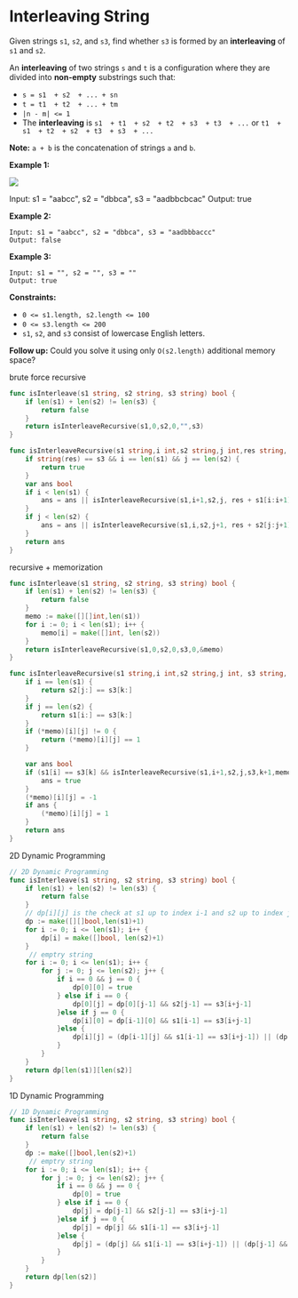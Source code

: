 # Interleaving String
Given strings  `s1`,  `s2`, and  `s3`, find whether  `s3`  is formed by an  **interleaving**  of  `s1`  and  `s2`.

An  **interleaving**  of two strings  `s`  and  `t`  is a configuration where they are divided into  **non-empty**  substrings such that:

-   `s = s1  + s2  + ... + sn`
-   `t = t1  + t2  + ... + tm`
-   `|n - m| <= 1`
-   The  **interleaving**  is  `s1  + t1  + s2  + t2  + s3  + t3  + ...`  or  `t1  + s1  + t2  + s2  + t3  + s3  + ...`

**Note:**  `a + b`  is the concatenation of strings  `a`  and  `b`.

**Example 1:**

![](https://assets.leetcode.com/uploads/2020/09/02/interleave.jpg)

Input: s1 = "aabcc", s2 = "dbbca", s3 = "aadbbcbcac"
Output: true

**Example 2:**

	Input: s1 = "aabcc", s2 = "dbbca", s3 = "aadbbbaccc"
	Output: false

**Example 3:**

	Input: s1 = "", s2 = "", s3 = ""
	Output: true

**Constraints:**

-   `0 <= s1.length, s2.length <= 100`
-   `0 <= s3.length <= 200`
-   `s1`,  `s2`, and  `s3`  consist of lowercase English letters.

**Follow up:**  Could you solve it using only  `O(s2.length)`  additional memory space?

brute force recursive
```go
func isInterleave(s1 string, s2 string, s3 string) bool {
    if len(s1) + len(s2) != len(s3) {
        return false
    }
    return isInterleaveRecursive(s1,0,s2,0,"",s3)
}

func isInterleaveRecursive(s1 string,i int,s2 string,j int,res string, s3 string) bool {
    if string(res) == s3 && i == len(s1) && j == len(s2) {
        return true
    }
    var ans bool
    if i < len(s1) {
        ans = ans || isInterleaveRecursive(s1,i+1,s2,j, res + s1[i:i+1],s3)
    }
    if j < len(s2) {
        ans = ans || isInterleaveRecursive(s1,i,s2,j+1, res + s2[j:j+1],s3)
    }
    return ans
}
```

recursive + memorization
```go
func isInterleave(s1 string, s2 string, s3 string) bool {
    if len(s1) + len(s2) != len(s3) {
        return false
    }
    memo := make([][]int,len(s1))
    for i := 0; i < len(s1); i++ {
        memo[i] = make([]int, len(s2))
    }
    return isInterleaveRecursive(s1,0,s2,0,s3,0,&memo)
}

func isInterleaveRecursive(s1 string,i int,s2 string,j int, s3 string, k int, memo *[][]int) bool {
    if i == len(s1) {
        return s2[j:] == s3[k:]
    }
    if j == len(s2) {
        return s1[i:] == s3[k:]
    }
    if (*memo)[i][j] != 0 {
        return (*memo)[i][j] == 1
    }

    var ans bool
    if (s1[i] == s3[k] && isInterleaveRecursive(s1,i+1,s2,j,s3,k+1,memo)) || (s2[j] == s3[k] && isInterleaveRecursive(s1,i,s2,j+1,s3,k+1,memo)) {
        ans = true
    }
    (*memo)[i][j] = -1
    if ans {
        (*memo)[i][j] = 1
    }
    return ans
}
```

2D Dynamic Programming

```go
// 2D Dynamic Programming
func isInterleave(s1 string, s2 string, s3 string) bool {
    if len(s1) + len(s2) != len(s3) {
        return false
    }
    // dp[i][j] is the check at s1 up to index i-1 and s2 up to index j-1
    dp := make([][]bool,len(s1)+1)
    for i := 0; i <= len(s1); i++ {
        dp[i] = make([]bool, len(s2)+1)
    }
     // emptry string
    for i := 0; i <= len(s1); i++ {
        for j := 0; j <= len(s2); j++ {
            if i == 0 && j == 0 {
                dp[0][0] = true            
            } else if i == 0 {
                dp[0][j] = dp[0][j-1] && s2[j-1] == s3[i+j-1]
            }else if j == 0 {
                dp[i][0] = dp[i-1][0] && s1[i-1] == s3[i+j-1]
            }else {
                dp[i][j] = (dp[i-1][j] && s1[i-1] == s3[i+j-1]) || (dp[i][j-1] && s2[j-1] == s3[i+j-1])
            }
        }
    }
    return dp[len(s1)][len(s2)]
}
```

1D Dynamic Programming

```go
// 1D Dynamic Programming
func isInterleave(s1 string, s2 string, s3 string) bool {
    if len(s1) + len(s2) != len(s3) {
        return false
    }
    dp := make([]bool,len(s2)+1)
     // emptry string
    for i := 0; i <= len(s1); i++ {
        for j := 0; j <= len(s2); j++ {
            if i == 0 && j == 0 {
                dp[0] = true            
            } else if i == 0 {
                dp[j] = dp[j-1] && s2[j-1] == s3[i+j-1]
            }else if j == 0 {
                dp[j] = dp[j] && s1[i-1] == s3[i+j-1]
            }else {
                dp[j] = (dp[j] && s1[i-1] == s3[i+j-1]) || (dp[j-1] && s2[j-1] == s3[i+j-1])
            }
        }
    }
    return dp[len(s2)]
}
```